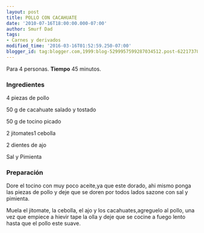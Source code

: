 ```yaml
---
layout: post
title: POLLO CON CACAHUATE
date: '2010-07-16T18:00:00.000-07:00'
author: Smurf Dad
tags:
- Carnes y derivados
modified_time: '2016-03-16T01:52:59.250-07:00'
blogger_id: tag:blogger.com,1999:blog-5299957599287034512.post-6221737869929938790
---
```


Para 4 personas.
<b>Tiempo</b> 45 minutos.

<h3>Ingredientes</h3>

4 piezas de pollo

50 g de cacahuate salado y tostado

50 g de tocino picado

2 jitomates1 cebolla

2 dientes de ajo

Sal y Pimienta

<h3>Preparación</h3>

Dore el tocino con muy poco aceite,ya que este dorado, ahi mismo ponga las piezas de pollo y deje que se doren por todos lados sazone con sal y pimienta.

Muela el jitomate, la cebolla, el ajo y los cacahuates,agreguelo al pollo, una vez que empiece a hievir tape la olla y deje que se cocine a fuego lento hasta que el pollo este suave.

